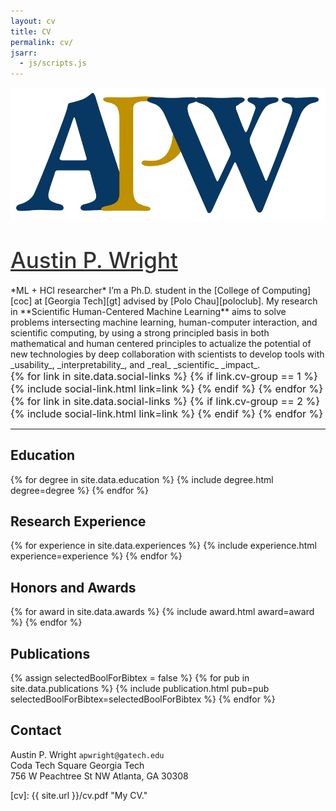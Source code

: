 ```yaml
---
layout: cv
title: CV
permalink: cv/
jsarr:
  - js/scripts.js
---
```


<div>
<a href="https://austinpwright.com">
<img class="title-logo" src="/images/apw_logo.svg">
</a>
</div>

<h1><a style="color: #313131; font-weight: 500; font-size: 1.25em" href="https://austinpwright.com">Austin P. Wright</a></h1>

<span class="cv-subtitle">
*<span class="cv-ai">ML</span> + <span class="cv-soc">HCI</span> researcher*
</span>

<span class="cv-max-width">
I’m a Ph.D. student in the [College of Computing][coc] at [Georgia Tech][gt] advised by [Polo Chau][poloclub]. 
</span>

<span class="cv-max-width">
My research in **Scientific Human-Centered Machine Learning** aims to solve problems intersecting machine learning, human-computer interaction, and scientific computing, by using a strong principled basis in both mathematical and human centered principles to actualize the potential of new technologies by deep collaboration with scientists to develop tools with _usability_, _interpretability_, and _real_ _scientific_ _impact_. 
</span>

<div class="cv-image-links-wrapper" style="font-size: 16px; padding-bottom: 0;">
	<div class="cv-image-links">
		{% for link in site.data.social-links %}
			{% if link.cv-group == 1 %}
				{% include social-link.html link=link %}
			{% endif %}
		{% endfor %}
	</div>
	<div class="cv-image-links">
		{% for link in site.data.social-links %}
			{% if link.cv-group == 2 %}
				{% include social-link.html link=link %}
			{% endif %}
		{% endfor %}
	</div>
</div>

---

## Education

{% for degree in site.data.education %}
{% include degree.html degree=degree %}
{% endfor %}

## Research Experience

{% for experience in site.data.experiences %}
{% include experience.html experience=experience %}
{% endfor %}

## Honors and Awards

{% for award in site.data.awards %}
{% include award.html award=award %}
{% endfor %}

## Publications

<!-- ### Selected: Latest & Greatest

{% assign selectedBoolForBibtex = true %}
{% for pub in site.data.publications %}
{% if pub.selected %}
{% include publication.html pub=pub selectedBoolForBibtex=selectedBoolForBibtex %}
{% endif %}
{% endfor %} -->

<!-- ### All Publications -->

{% assign selectedBoolForBibtex = false %}
{% for pub in site.data.publications %}
{% include publication.html pub=pub selectedBoolForBibtex=selectedBoolForBibtex %}
{% endfor %}

<!--
## Press

{% for press in site.data.press %}
{% include press.html press=press %}
{% endfor %}



## Teaching

{% for teach in site.data.teaching %}
{% include teaching.html teach=teach %}
{% endfor %}

## Mentoring

{% for mentee in site.data.mentoring %}
{% include mentee.html mentee=mentee %}
{% endfor %}
 -->

<!--
## Grants and Funding

{% for fund in site.data.funding %}
{% include fund.html fund=fund %}
{% endfor %} -->
<!--
## Technology Skills

{% for skill in site.data.skills %}
{% include skill.html skill=skill %}
{% endfor %} -->

<!--
## Service

<p style="margin-bottom: 0rem"><strong>Organizer</strong></p>
{% for venue in site.data.organizer %}
{% include venue.html venue=venue %}
{% endfor %}

<p style="margin-top: 0.7rem; margin-bottom: 0rem"><strong>Program Commitee</strong></p>
{% for venue in site.data.pc %}
{% include venue.html venue=venue %}
{% endfor %}

<p style="margin-top: 0.7rem; margin-bottom: 0rem"><strong>Reviewer</strong></p>
{% for venue in site.data.reviewer %}
{% include venue.html venue=venue %}
{% endfor %}

<p style="margin-top: 0.7rem; margin-bottom: 0rem"><strong>Member</strong></p>
{% for member in site.data.memberships %}
{% include member.html member=member %}
{% endfor %} -->

<!--

## References

{% for reference in site.data.references %}
{% include reference.html reference=reference %}
{% endfor %}
 -->
## Contact

Austin P. Wright
`apwright@gatech.edu`  
Coda Tech Square
Georgia Tech  
756 W Peachtree St NW
Atlanta, GA 30308

[cv]: {{ site.url }}/cv.pdf "My CV."

[poloclub]: http://poloclub.gatech.edu "Polo Club of Data Science"
[gt]: http://gatech.edu "Georgia Tech"
[cse]: http://cse.gatech.edu "GT Computational Science and Engineering"
[coc]: http://www.cc.gatech.edu "GT College of Computing"
[polo]: http://www.cc.gatech.edu/~dchau/ "Polo Chau"
[twitter]: https:/www.twitter.com/austin_p_wright "@austin_p_wright"
[github]: https:/www.github.com/APWright "github.com/APWright"
